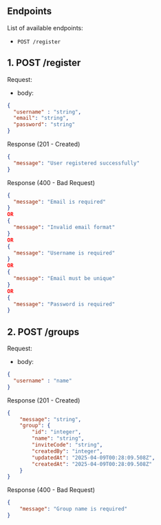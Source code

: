 ## Endpoints

List of available endpoints:

- `POST /register`


## 1. POST /register

Request:

- body:

```json
{
  "username" : "string",  
  "email": "string",
  "password": "string"
}
```

Response (201 - Created)

```json
{
  "message": "User registered successfully"
}
```

Response (400 - Bad Request)

```json
{
  "message": "Email is required"
}
OR
{
  "message": "Invalid email format"
}
OR
{
  "message": "Username is required"
}
OR
{
  "message": "Email must be unique"
}
OR
{
  "message": "Password is required"
}
```


## 2. POST /groups

Request:

- body:

```json
{
  "username" : "name"
}
```

Response (201 - Created)

```json
{
    "message": "string",
    "group": {
        "id": "integer",
        "name": "string",
        "inviteCode": "string",
        "createdBy": "integer",
        "updatedAt": "2025-04-09T00:28:09.508Z",
        "createdAt": "2025-04-09T00:28:09.508Z"
    }
}
```

Response (400 - Bad Request)

```json
{
    "message": "Group name is required"
}
```